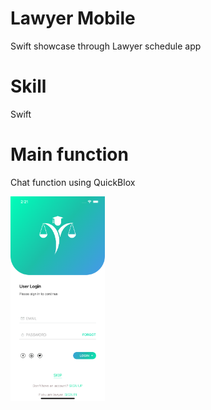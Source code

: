 # Lawyer Mobile
Swift showcase through Lawyer schedule app

# Skill
Swift

# Main function
Chat function using QuickBlox

<img src="image1.png" width="30%" />
